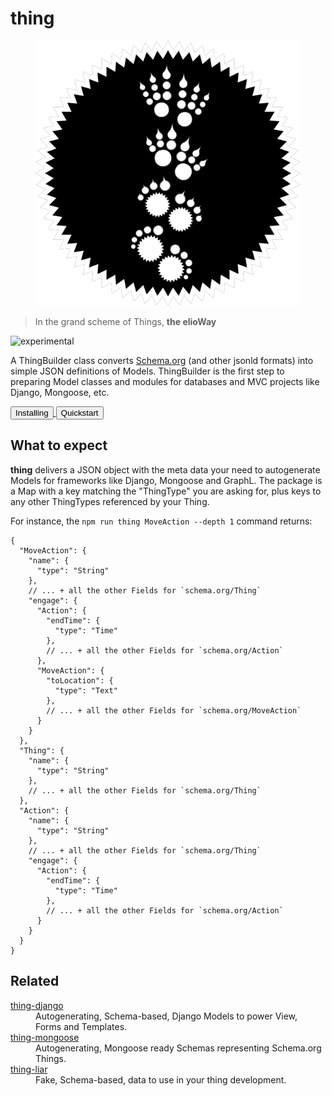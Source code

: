 # thing

<figure>
  <img src="star.png" alt="">
</figure>

> In the grand scheme of Things, **the elioWay**

![experimental](https://elioway.gitlab.io/static/experimental.png "experimental")

A ThingBuilder class converts [Schema.org](https://schema.org) (and other jsonld formats) into simple JSON definitions of Models. ThingBuilder is the first step to preparing Model classes and modules for databases and MVC projects like Django, Mongoose, etc.

<div><a href="installing.html">
  <button>Installing</button>
</a>
  <a href="quickstart.html">
  <button>Quickstart</button>
</a></div>

## What to expect

**thing** delivers a JSON object with the meta data your need to autogenerate Models for frameworks like Django, Mongoose and GraphL. The package is a Map with a key matching the "ThingType" you are asking for, plus keys to any other ThingTypes referenced by your Thing.

For instance, the `npm run thing MoveAction --depth 1` command returns:

```
{
  "MoveAction": {
    "name": {
      "type": "String"
    },
    // ... + all the other Fields for `schema.org/Thing`
    "engage": {
      "Action": {
        "endTime": {
          "type": "Time"
        },
        // ... + all the other Fields for `schema.org/Action`
      },
      "MoveAction": {
        "toLocation": {
          "type": "Text"
        },
        // ... + all the other Fields for `schema.org/MoveAction`
      }
    }
  },
  "Thing": {
    "name": {
      "type": "String"
    },
    // ... + all the other Fields for `schema.org/Thing`
  },
  "Action": {
    "name": {
      "type": "String"
    },
    // ... + all the other Fields for `schema.org/Thing`
    "engage": {
      "Action": {
        "endTime": {
          "type": "Time"
        },
        // ... + all the other Fields for `schema.org/Action`
      }
    }
  }
}
```

## Related

<dl>
  <dt>
  <a href="https://gitlab.com/eliothing/thing-django">thing-django</a>
</dt>
  <dd>Autogenerating, Schema-based, Django Models to power View, Forms and Templates.</dd>
  <dt>
  <a href="https://gitlab.com/eliothing/thing-mongoose">thing-mongoose</a>
</dt>
  <dd>Autogenerating, Mongoose ready Schemas representing Schema.org Things.</dd>
  <dt>
  <a href="https://gitlab.com/eliothing/thing-liar">thing-liar</a>
</dt>
  <dd>Fake, Schema-based, data to use in your thing development.</dd>
</dl>
